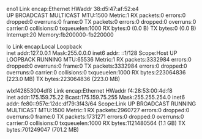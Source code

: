 eno1      Link encap:Ethernet  HWaddr 38:d5:47:af:52:e4  
          UP BROADCAST MULTICAST  MTU:1500  Metric:1
          RX packets:0 errors:0 dropped:0 overruns:0 frame:0
          TX packets:0 errors:0 dropped:0 overruns:0 carrier:0
          collisions:0 txqueuelen:1000 
          RX bytes:0 (0.0 B)  TX bytes:0 (0.0 B)
          Interrupt:20 Memory:fb200000-fb220000 

lo        Link encap:Local Loopback  
          inet addr:127.0.0.1  Mask:255.0.0.0
          inet6 addr: ::1/128 Scope:Host
          UP LOOPBACK RUNNING  MTU:65536  Metric:1
          RX packets:3332984 errors:0 dropped:0 overruns:0 frame:0
          TX packets:3332984 errors:0 dropped:0 overruns:0 carrier:0
          collisions:0 txqueuelen:1000 
          RX bytes:223064836 (223.0 MB)  TX bytes:223064836 (223.0 MB)

wlxf42853004df8 Link encap:Ethernet  HWaddr f4:28:53:00:4d:f8  
          inet addr:175.159.75.22  Bcast:175.159.75.255  Mask:255.255.254.0
          inet6 addr: fe80::957e:12dc:df79:3f43/64 Scope:Link
          UP BROADCAST RUNNING MULTICAST  MTU:1500  Metric:1
          RX packets:2960727 errors:0 dropped:0 overruns:0 frame:0
          TX packets:1731271 errors:0 dropped:0 overruns:0 carrier:0
          collisions:0 txqueuelen:1000 
          RX bytes:1121480564 (1.1 GB)  TX bytes:701249047 (701.2 MB)

